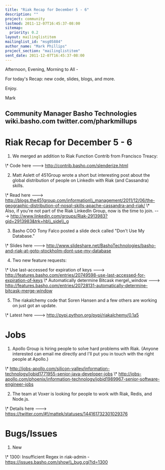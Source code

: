 ```yaml
---
title: "Riak Recap for December 5 - 6"
description: ""
project: community
lastmod: 2011-12-07T16:45:37-08:00
sitemap:
  priority: 0.2
layout: mailinglistitem
mailinglist_id: "msg05884"
author_name: "Mark Phillips"
project_section: "mailinglistitem"
sent_date: 2011-12-07T16:45:37-08:00
---
```



Afternoon, Evening, Morning to All -

For today's Recap: new code, slides, blogs, and more.

Enjoy.

Mark

Community Manager
Basho Technologies
wiki.basho.com
twitter.com/pharkmillups
-----------------------------------

Riak Recap for December 5 - 6
=======================

1) We merged an addition to Riak Function Contrib from Francisco Treacy:

\\* Code here ---&gt; http://contrib.basho.com/slenderize.html

2) Matt Aslett of 451Group wrote a short but interesting post about
the global distribution of people on LinkedIn with Riak (and
Cassandra) skills.

\\* Read here ---&gt;
http://blogs.the451group.com/information\\_management/2011/12/06/the-geographic-distribution-of-nosql-skills-apache-cassandra-and-riak/
\\* Also, if you're not part of the Riak LinkedIn Group, now is the time
to join. ---&gt; 
http://www.linkedin.com/groups/Riak-2913983?gid=2913983&trk=hb\\_side\\_g

3) Basho COO Tony Falco posted a slide deck called "Don't Use My Database."

\\* Slides here ---&gt;
http://www.slideshare.net/BashoTechnologies/basho-and-riak-at-goto-stockholm-dont-use-my-database

4) Two new feature requests:

\\* Use last-accessed for expiration of keys ---&gt;
http://features.basho.com/entries/20749598-use-last-accessed-for-expiration-of-keys
\\* Automatically determine Bitcask merge\\_window ---&gt;
http://features.basho.com/entries/20728131-automatically-determine-bitcask-merge-window

5) The riakalchemy code that Soren Hansen and a few others are working
on just got an update.

\\* Latest here ---&gt; http://pypi.python.org/pypi/riakalchemy/0.1a5

# Jobs

1) Apollo Group is hiring people to solve hard problems with Riak.
(Anyone interested can email me directly and I'll put you in touch
with the right people at Apollo.)

\\* 
http://jobs-apollo.com/silicon-valley/information-technology/jobid1771955-senior-java-developer-jobs
\\* 
http://jobs-apollo.com/phoenix/information-technology/jobid1989967-senior-software-engineer-jobs

2) The team at Voxer is looking for people to work with Riak, Redis,
and Node.js.

\\* Details here ---&gt; https://twitter.com/#!/mattek/statuses/144161732301029376

# Bugs/Issues

1) New

\\* 1300: Insufficient Regex in riak-admin -
https://issues.basho.com/show\\_bug.cgi?id=1300

